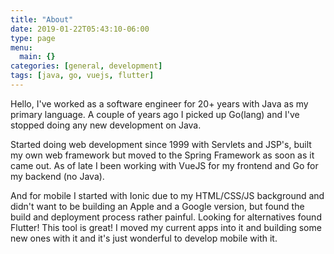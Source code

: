 ```yaml
---
title: "About"
date: 2019-01-22T05:43:10-06:00
type: page
menu:
  main: {}
categories: [general, development]
tags: [java, go, vuejs, flutter]
---
```

Hello, I've worked as a software engineer for 20+ years with Java as my primary language. A couple of years ago I picked up Go(lang) and I've stopped doing any new development on Java.

Started doing web development since 1999 with Servlets and JSP's, built my own web framework but moved to the Spring Framework as soon as it came out. As of late I been working with VueJS for my frontend and Go for my backend (no Java).

And for mobile I started with Ionic due to my HTML/CSS/JS background and didn't want to be building an Apple and a Google version, but found the build and deployment process rather painful. Looking for alternatives found Flutter! This tool is great! I moved my current apps into it and building some new ones with it and it's just wonderful to develop mobile with it.
